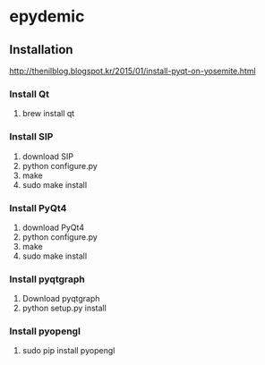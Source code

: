 # epydemic

## Installation
http://thenilblog.blogspot.kr/2015/01/install-pyqt-on-yosemite.html

### Install Qt
1. brew install qt

### Install SIP
1. download SIP
1. python configure.py
1. make
1. sudo make install

### Install PyQt4
1. download PyQt4
1. python configure.py
1. make
1. sudo make install

### Install pyqtgraph
1. Download pyqtgraph
1. python setup.py install

### Install pyopengl
1. sudo pip install pyopengl